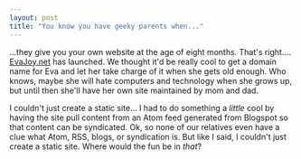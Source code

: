 ```yaml
---
layout: post
title: "You know you have geeky parents when..."
---
```


<p>...they give you your own website at the age of eight months.  That's right....  
	<a href="http://www.evajoy.net" target="_blank">EvaJoy.net</a> has launched.  We thought it'd be really cool to get a domain name for Eva and let her take charge of it when she gets old enough.  Who knows, maybe she will hate computers and technology when she grows up, but until then she'll have her own site maintained by mom and dad. </p>
  
<p>I couldn't just create a static site...  I had to do something a <em>little</em> cool by having the site pull content from an Atom feed generated from Blogspot so that content can be syndicated.  Ok, so none of our relatives even have a clue what Atom, RSS, blogs, or syndication is.  But like I said, I couldn't just create a static site.  Where would the fun be in <em>that</em>?</p>
